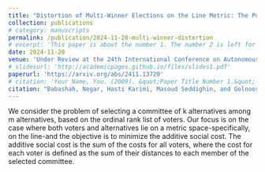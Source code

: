 ```yaml
---
title: "Distortion of Multi-Winner Elections on the Line Metric: The Polar Comparison Rule"
collection: publications
# category: manuscripts
permalink: /publication/2024-11-20-multi-winner-distortion
# excerpt: 'This paper is about the number 1. The number 2 is left for future work.'
date: 2024-11-20
venue: 'Under Review at the 24th International Conference on Autonomous Agents and Multiagent Systems (AAMAS 2025)'
# slidesurl: 'http://academicpages.github.io/files/slides1.pdf'
paperurl: 'https://arxiv.org/abs/2411.13720'
# citation: 'Your Name, You. (2009). &quot;Paper Title Number 1.&quot; <i>Journal 1</i>. 1(1).'
citation: "Babashah, Negar, Hasti Karimi, Masoud Seddighin, and Golnoosh Shahkarami. `Distortion of Multi-Winner Elections on the Line Metric: The Polar Comparison Rule.` (2024)
---
```


We consider the problem of selecting a committee of k alternatives among m alternatives, based on the ordinal rank list of voters. Our focus is on the case where both voters and alternatives lie on a metric space-specifically, on the line-and the objective is to minimize the additive social cost. The additive social cost is the sum of the costs for all voters, where the cost for each voter is defined as the sum of their distances to each member of the selected committee.